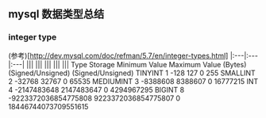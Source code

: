 ## mysql 数据类型总结

### integer type
(参考)[http://dev.mysql.com/doc/refman/5.7/en/integer-types.html]
|:---|:---|:---|
|||
|||
|||
|||
|||
Type	Storage	Minimum Value	Maximum Value
 	(Bytes)	(Signed/Unsigned)	(Signed/Unsigned)
TINYINT	1	-128	127
 	 	0	255
SMALLINT	2	-32768	32767
 	 	0	65535
MEDIUMINT	3	-8388608	8388607
 	 	0	16777215
INT	4	-2147483648	2147483647
 	 	0	4294967295
BIGINT	8	-9223372036854775808	9223372036854775807
 	 	0	18446744073709551615
